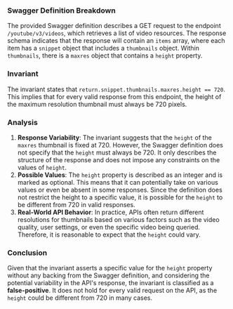 ### Swagger Definition Breakdown
The provided Swagger definition describes a GET request to the endpoint `/youtube/v3/videos`, which retrieves a list of video resources. The response schema indicates that the response will contain an `items` array, where each item has a `snippet` object that includes a `thumbnails` object. Within `thumbnails`, there is a `maxres` object that contains a `height` property.

### Invariant
The invariant states that `return.snippet.thumbnails.maxres.height == 720`. This implies that for every valid response from this endpoint, the height of the maximum resolution thumbnail must always be 720 pixels.

### Analysis
1. **Response Variability**: The invariant suggests that the `height` of the `maxres` thumbnail is fixed at 720. However, the Swagger definition does not specify that the `height` must always be 720. It only describes the structure of the response and does not impose any constraints on the values of `height`.
2. **Possible Values**: The `height` property is described as an integer and is marked as optional. This means that it can potentially take on various values or even be absent in some responses. Since the definition does not restrict the height to a specific value, it is possible for the `height` to be different from 720 in valid responses.
3. **Real-World API Behavior**: In practice, APIs often return different resolutions for thumbnails based on various factors such as the video quality, user settings, or even the specific video being queried. Therefore, it is reasonable to expect that the `height` could vary.

### Conclusion
Given that the invariant asserts a specific value for the `height` property without any backing from the Swagger definition, and considering the potential variability in the API's response, the invariant is classified as a **false-positive**. It does not hold for every valid request on the API, as the `height` could be different from 720 in many cases.
